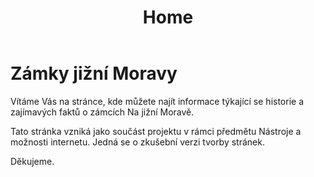 ﻿---
title: Home
special: "homepage"
---

# Zámky jižní Moravy

Vítáme Vás na stránce, kde můžete najít informace týkající se historie a zajímavých faktů o zámcích Na jižní Moravě.

Tato stránka vzniká jako součást projektu v rámci předmětu Nástroje a možnosti internetu.
Jedná se o zkušební verzi tvorby stránek.


Děkujeme.